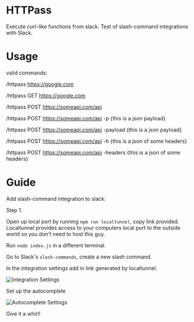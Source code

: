 # HTTPass

Execute curl-like functions from slack. Test of slash-command integrations with Slack.

# Usage

valid commands:

/httpass https://google.com

/httpass GET https://google.com

/httpass POST https://someapi.com/api

/httpass POST https://someapi.com/api -p {this is a json payload}

/httpass POST https://someapi.com/api -payload {this is a json payload}

/httpass POST https://someapi.com/api -h {this is a json of some headers}

/httpass POST https://someapi.com/api -headers {this is a json of some headers}

# Guide

Add slash-command integration to slack:

Step 1.

Open up local port by running `npm run localtunnel`, copy link provided. Localtunnel provides access to your computers local port to the outside world so you don't need to host this guy.

Run `node index.js` in a different terminal.

Go to Slack's `slash-commands`, create a new slash command.

In the integration settings add in link generated by localtunnel.

![Integration Settings](https://raw.github.com/aatienza/httpass/master/imgs/integration_settings.png)

Set up the autocomplete

![Autocomplete Settings](https://raw.github.com/aatienza/httpass/master/imgs/autocomplete_settings.png)

Give it a whirl!
